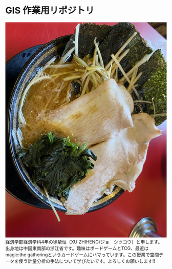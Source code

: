 # GIS 作業用リポジトリ
![Ramen](image/1004.JPG)
経済学部経済学科4年の徐摯恒（XU ZHIHENG/ジョ　シツコウ）と申します。出身地は中国東南部の浙江省です。趣味はボードゲームとTCG、最近はmagic:the gatheringというカードゲームにハマっています。この授業で空間データを使う計量分析の手法について学びたいです。よろしくお願いします!!
